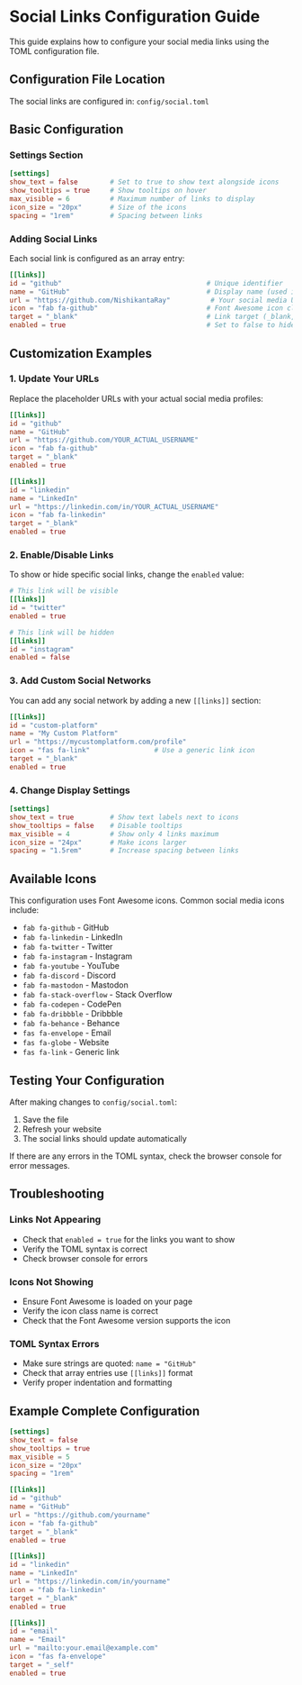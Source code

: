 # Social Links Configuration Guide

This guide explains how to configure your social media links using the TOML configuration file.

## Configuration File Location

The social links are configured in: `config/social.toml`

## Basic Configuration

### Settings Section

```toml
[settings]
show_text = false        # Set to true to show text alongside icons
show_tooltips = true     # Show tooltips on hover
max_visible = 6          # Maximum number of links to display
icon_size = "20px"       # Size of the icons
spacing = "1rem"         # Spacing between links
```

### Adding Social Links

Each social link is configured as an array entry:

```toml
[[links]]
id = "github"                                    # Unique identifier
name = "GitHub"                                  # Display name (used in tooltips)
url = "https://github.com/NishikantaRay"          # Your social media URL
icon = "fab fa-github"                           # Font Awesome icon class
target = "_blank"                                # Link target (_blank, _self)
enabled = true                                   # Set to false to hide this link
```

## Customization Examples

### 1. Update Your URLs

Replace the placeholder URLs with your actual social media profiles:

```toml
[[links]]
id = "github"
name = "GitHub"
url = "https://github.com/YOUR_ACTUAL_USERNAME"
icon = "fab fa-github"
target = "_blank"
enabled = true

[[links]]
id = "linkedin"
name = "LinkedIn"
url = "https://linkedin.com/in/YOUR_ACTUAL_USERNAME"
icon = "fab fa-linkedin"
target = "_blank"
enabled = true
```

### 2. Enable/Disable Links

To show or hide specific social links, change the `enabled` value:

```toml
# This link will be visible
[[links]]
id = "twitter"
enabled = true

# This link will be hidden
[[links]]
id = "instagram"
enabled = false
```

### 3. Add Custom Social Networks

You can add any social network by adding a new `[[links]]` section:

```toml
[[links]]
id = "custom-platform"
name = "My Custom Platform"
url = "https://mycustomplatform.com/profile"
icon = "fas fa-link"                # Use a generic link icon
target = "_blank"
enabled = true
```

### 4. Change Display Settings

```toml
[settings]
show_text = true         # Show text labels next to icons
show_tooltips = false    # Disable tooltips
max_visible = 4          # Show only 4 links maximum
icon_size = "24px"       # Make icons larger
spacing = "1.5rem"       # Increase spacing between links
```

## Available Icons

This configuration uses Font Awesome icons. Common social media icons include:

- `fab fa-github` - GitHub
- `fab fa-linkedin` - LinkedIn  
- `fab fa-twitter` - Twitter
- `fab fa-instagram` - Instagram
- `fab fa-youtube` - YouTube
- `fab fa-discord` - Discord
- `fab fa-mastodon` - Mastodon
- `fab fa-stack-overflow` - Stack Overflow
- `fab fa-codepen` - CodePen
- `fab fa-dribbble` - Dribbble
- `fab fa-behance` - Behance
- `fas fa-envelope` - Email
- `fas fa-globe` - Website
- `fas fa-link` - Generic link

## Testing Your Configuration

After making changes to `config/social.toml`:

1. Save the file
2. Refresh your website
3. The social links should update automatically

If there are any errors in the TOML syntax, check the browser console for error messages.

## Troubleshooting

### Links Not Appearing
- Check that `enabled = true` for the links you want to show
- Verify the TOML syntax is correct
- Check browser console for errors

### Icons Not Showing
- Ensure Font Awesome is loaded on your page
- Verify the icon class name is correct
- Check that the Font Awesome version supports the icon

### TOML Syntax Errors
- Make sure strings are quoted: `name = "GitHub"`
- Check that array entries use `[[links]]` format
- Verify proper indentation and formatting

## Example Complete Configuration

```toml
[settings]
show_text = false
show_tooltips = true
max_visible = 5
icon_size = "20px"
spacing = "1rem"

[[links]]
id = "github"
name = "GitHub"
url = "https://github.com/yourname"
icon = "fab fa-github"
target = "_blank"
enabled = true

[[links]]
id = "linkedin"
name = "LinkedIn"
url = "https://linkedin.com/in/yourname"
icon = "fab fa-linkedin"
target = "_blank"
enabled = true

[[links]]
id = "email"
name = "Email"
url = "mailto:your.email@example.com"
icon = "fas fa-envelope"
target = "_self"
enabled = true
```